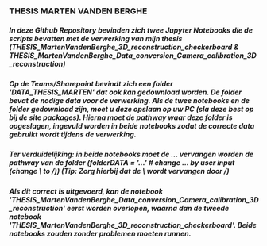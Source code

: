 ### THESIS MARTEN VANDEN BERGHE

##### In deze Github Repository bevinden zich twee Jupyter Notebooks die de scripts bevatten met de verwerking van mijn thesis (THESIS_MartenVandenBerghe_3D_reconstruction_checkerboard & THESIS_MartenVandenBerghe_Data_conversion_Camera_calibration_3D_reconstruction)
##### Op de Teams/Sharepoint bevindt zich een folder 'DATA_THESIS_MARTEN' dat ook kan gedownload worden. De folder bevat de nodige data voor de verwerking. Als de twee notebooks en de folder gedownload zijn, moet u deze opslaan op uw PC (sla deze best op bij de site packages). Hierna moet de pathway waar deze folder is opgeslagen, ingevuld worden in beide notebooks zodat de correcte data gebruikt wordt tijdens de verwerking.
##### Ter verduidelijking: in beide notebooks moet de ... vervangen worden de pathway van de folder (folderDATA = '...' # change ... by user input (change \ to /)) (Tip: Zorg hierbij dat de \ wordt vervangen door /)
##### Als dit correct is uitgevoerd, kan de notebook 'THESIS_MartenVandenBerghe_Data_conversion_Camera_calibration_3D_reconstruction' eerst worden overlopen, waarna dan de tweede notebook 'THESIS_MartenVandenBerghe_3D_reconstruction_checkerboard'. Beide notebooks zouden zonder problemen moeten runnen.
